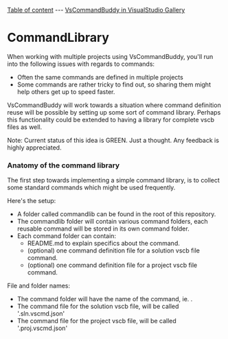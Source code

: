 [Table of content](_toc.md) --- [VsCommandBuddy in VisualStudio Gallery](http://visualstudiogallery.msdn.microsoft.com/f5da988e-2ec1-4061-a569-46d09733c668) 
# CommandLibrary

When working with multiple projects using VsCommandBuddy, you'll run into the following issues with regards to commands:
- Often the same commands are defined in multiple projects
- Some commands are rather tricky to find out, so sharing them might help others get up to speed faster.

VsCommandBuddy will work towards a situation where command definition reuse will be possible by setting up some sort of command library.
Perhaps this functionality could be extended to having a library for complete vscb files as well. 

Note: Current status of this idea is GREEN. Just a thought. Any feedback is highly appreciated.

### Anatomy of the command library
The first step towards implementing a simple command library, is to collect some standard commands which might be used frequently.

Here's the setup:
- A folder called commandlib can be found in the root of this repository.
- The commandlib folder will contain various command folders, each reusable command will be stored in its own command folder.
- Each command folder can contain:
	* README.md to explain specifics about the command.
	* (optional) one command definition file for a solution vscb file command.
	* (optional) one command definition file for a project vscb file command.

File and folder names:
- The command folder will have the name of the command, ie. <cmdname>.
- The command file for the solution vscb file, will be called '<cmdname>.sln.vscmd.json'
- The command file for the project vscb file, will be called '<cmdname>.proj.vscmd.json'










